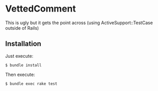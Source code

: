 # VettedComment

This is ugly but it gets the point across (using ActiveSupport::TestCase outside of Rails)

## Installation

Just execute:

    $ bundle install

Then execute:

    $ bundle exec rake test
